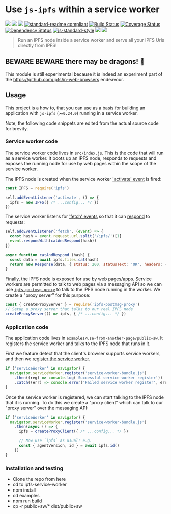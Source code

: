 # Use `js-ipfs` within a service worker

[![](https://img.shields.io/badge/made%20by-Protocol%20Labs-blue.svg?style=flat-square)](http://ipn.io)
[![](https://img.shields.io/badge/project-IPFS-blue.svg?style=flat-square)](http://ipfs.io/)
[![](https://img.shields.io/badge/freenode-%23ipfs-blue.svg?style=flat-square)](http://webchat.freenode.net/?channels=%23ipfs)
[![standard-readme compliant](https://img.shields.io/badge/standard--readme-OK-green.svg?style=flat-square)](https://github.com/RichardLitt/standard-readme)
[![Build Status](https://travis-ci.org/ipfs/ipfs-service-worker.svg?style=flat-square)](https://travis-ci.org/ipfs/ipfs-service-worker)
[![Coverage Status](https://coveralls.io/repos/github/ipfs/ipfs-service-worker/badge.svg?branch=master)](https://coveralls.io/github/ipfs/ipfs-service-worker?branch=master)
[![Dependency Status](https://david-dm.org/ipfs/ipfs-service-worker.svg?style=flat-square)](https://david-dm.org/ipfs/ipfs-service-worker)
[![js-standard-style](https://img.shields.io/badge/code%20style-standard-brightgreen.svg?style=flat-square)](https://github.com/feross/standard)
![](https://img.shields.io/badge/npm-%3E%3D3.0.0-orange.svg?style=flat-square)
![](https://img.shields.io/badge/Node.js-%3E%3D4.0.0-orange.svg?style=flat-square)

> Run an IPFS node inside a service worker and serve all your IPFS Urls directly from IPFS!

## BEWARE BEWARE there may be dragons! 🐉

This module is still experimental because it is indeed an experiment part of the https://github.com/ipfs/in-web-browsers endeavour.

## Usage

This project is a how to, that you can use as a basis for building an application with `js-ipfs` (`>=0.24.0`) running in a service worker.

Note, the following code snippets are edited from the actual source code for brevity.

### Service worker code

The service worker code lives in `src/index.js`. This is the code that will run as a service worker. It boots up an IPFS node, responds to requests and exposes the running node for use by web pages within the scope of the service worker.

The IPFS node is created when the service worker ['activate' event](https://developer.mozilla.org/en-US/docs/Web/API/ServiceWorkerGlobalScope/onactivate) is fired:

```js
const IPFS = require('ipfs')

self.addEventListener('activate', () => {
  ipfs = new IPFS({ /* ...config... */ })
})
```

The service worker listens for ['fetch' events](https://developer.mozilla.org/en-US/docs/Web/API/FetchEvent) so that it can [respond](https://developer.mozilla.org/en-US/docs/Web/API/Response/Response) to requests:

```js
self.addEventListener('fetch', (event) => {
  const hash = event.request.url.split('/ipfs/')[1]
  event.respondWith(catAndRespond(hash))
})

async function catAndRespond (hash) {
  const data = await ipfs.files.cat(hash)
  return new Response(data, { status: 200, statusText: 'OK', headers: {} })
}
```

Finally, the IPFS node is exposed for use by web pages/apps. Service workers are permitted to talk to web pages via a messaging API so we can use [`ipfs-postmsg-proxy`](https://github.com/tableflip/ipfs-postmsg-proxy) to talk to the IPFS node running in the worker. We create a "proxy server" for this purpose:

```js
const { createProxyServer } = require('ipfs-postmsg-proxy')
// Setup a proxy server that talks to our real IPFS node
createProxyServer(() => ipfs, { /* ...config... */ })
```

### Application code

The application code lives in `examples/use-from-another-page/public+sw`. It registers the service worker and talks to the IPFS node that runs in it.

First we feature detect that the client's browser supports service workers, and then we [register the service worker](https://developer.mozilla.org/en-US/docs/Web/API/ServiceWorkerContainer/register).

```js
if ('serviceWorker' in navigator) {
  navigator.serviceWorker.register('service-worker-bundle.js')
    .then((reg) => console.log('Successful service worker register'))
    .catch((err) => console.error('Failed service worker register', err))
}
```

Once the service worker is registered, we can start talking to the IPFS node that it is running. To do this we create a "proxy client" which can talk to our "proxy server" over the messaging API:

```js
if ('serviceWorker' in navigator) {
  navigator.serviceWorker.register('service-worker-bundle.js')
    .then(async () => {
      ipfs = createProxyClient({ /* ...config... */ })

      // Now use `ipfs` as usual! e.g.
      const { agentVersion, id } = await ipfs.id()
    })
}
```
### Installation and testing

* Clone the repo from here
* cd to ipfs-service-worker
* npm install
* cd examples
* npm run build
* cp -r public+sw/* dist/public+sw

